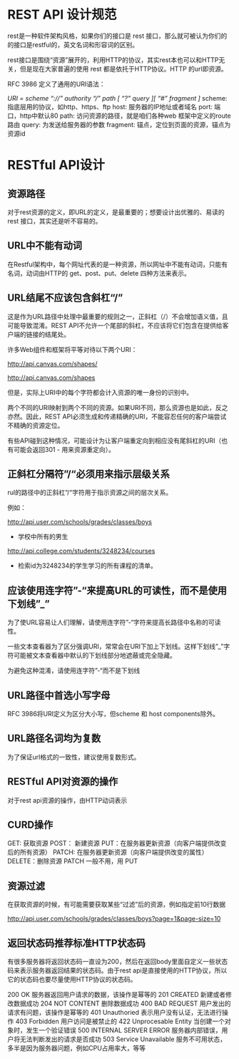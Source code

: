 # REST API 设计规范

rest是一种软件架构风格，如果你们的接口是 rest
接口，那么就可被认为你们的的接口是restful的，英文名词和形容词的区别。

rest接口是围绕“资源”展开的，利用HTTP的协议，其实rest本也可以和HTTP无关，但是现在大家普遍的使用 rest
都是依托于HTTP协议。HTTP 的url即资源。

RFC 3986
定义了通用的URI语法：

*URI = scheme “://” authority “/” path [ “?” query ][ “#” fragment ]*
scheme: 指底层用的协议，如http、https、ftp
host: 服务器的IP地址或者域名
port: 端口，http中默认80
path: 访问资源的路径，就是咱们各种web 框架中定义的route路由
query: 为发送给服务器的参数
fragment: 锚点，定位到页面的资源，锚点为资源id
# RESTful API设计
## 资源路径
对于rest资源的定义，即URL的定义，是最重要的；想要设计出优雅的、易读的rest 接口，其实还是听不容易的。

## URL中不能有动词
在Restful架构中，每个网址代表的是一种资源，所以网址中不能有动词，只能有名词，动词由HTTP的 get、post、put、delete 四种方法来表示。

## URL结尾不应该包含斜杠“/”
这是作为URL路径中处理中最重要的规则之一，正斜杠（/）不会增加语义值，且可能导致混淆。REST API不允许一个尾部的斜杠，不应该将它们包含在提供给客户端的链接的结尾处。

许多Web组件和框架将平等对待以下两个URI：

http://api.canvas.com/shapes/

http://api.canvas.com/shapes

但是，实际上URI中的每个字符都会计入资源的唯一身份的识别中。

两个不同的URI映射到两个不同的资源。如果URI不同，那么资源也是如此，反之亦然。因此，REST API必须生成和传递精确的URI，不能容忍任何的客户端尝试不精确的资源定位。

有些API碰到这种情况，可能设计为让客户端重定向到相应没有尾斜杠的URI（也有可能会返回301 - 用来资源重定向）。

## 正斜杠分隔符”/“必须用来指示层级关系
rul的路径中的正斜杠“/“字符用于指示资源之间的层次关系。

例如：

http://api.user.com/schools/grades/classes/boys
- 学校中所有的男生

http://api.college.com/students/3248234/courses
- 检索id为3248234的学生学习的所有课程的清单。

## 应该使用连字符”-“来提高URL的可读性，而不是使用下划线”_”
为了使URL容易让人们理解，请使用连字符”-“字符来提高长路径中名称的可读性。

一些文本查看器为了区分强调URI，常常会在URI下加上下划线。这样下划线”_”字符可能被文本查看器中默认的下划线部分地遮蔽或完全隐藏。

为避免这种混淆，请使用连字符”-“而不是下划线

## URL路径中首选小写字母
RFC 3986将URI定义为区分大小写，但scheme 和 host components除外。

## URL路径名词均为复数
为了保证url格式的一致性，建议使用复数形式。

## RESTful API对资源的操作
对于rest api资源的操作，由HTTP动词表示

## CURD操作
GET: 获取资源
POST： 新建资源
PUT：在服务器更新资源（向客户端提供改变后的所有资源）
PATCH: 在服务器更新资源（向客户端提供改变的属性）
DELETE：删除资源
PATCH
一般不用，用 PUT

## 资源过滤
在获取资源的时候，有可能需要获取某些“过滤”后的资源，例如指定前10行数据

http://api.user.com/schools/grades/classes/boys?page=1&page-size=10

## 返回状态码推荐标准HTTP状态码
有很多服务器将返回状态码一直设为200，然后在返回body里面自定义一些状态码来表示服务器返回结果的状态码。由于rest api是直接使用的HTTP协议，所以它的状态码也要尽量使用HTTP协议的状态码。

200 OK 服务器返回用户请求的数据，该操作是幂等的
201 CREATED 新建或者修改数据成功
204 NOT CONTENT 删除数据成功
400 BAD REQUEST 用户发出的请求有问题，该操作是幂等的
401 Unauthoried 表示用户没有认证，无法进行操作
403 Forbidden 用户访问是被禁止的
422 Unprocesable Entity 当创建一个对象时，发生一个验证错误
500 INTERNAL SERVER ERROR 服务器内部错误，用户将无法判断发出的请求是否成功
503 Service Unavailable 服务不可用状态，多半是因为服务器问题，例如CPU占用率大，等等
